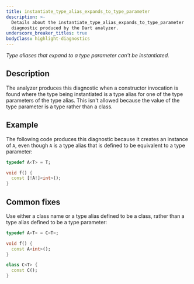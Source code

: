 ```yaml
---
title: instantiate_type_alias_expands_to_type_parameter
description: >-
  Details about the instantiate_type_alias_expands_to_type_parameter
  diagnostic produced by the Dart analyzer.
underscore_breaker_titles: true
bodyClass: highlight-diagnostics
---
```


_Type aliases that expand to a type parameter can't be instantiated._

## Description

The analyzer produces this diagnostic when a constructor invocation is
found where the type being instantiated is a type alias for one of the type
parameters of the type alias. This isn't allowed because the value of the
type parameter is a type rather than a class.

## Example

The following code produces this diagnostic because it creates an instance
of `A`, even though `A` is a type alias that is defined to be equivalent to
a type parameter:

```dart
typedef A<T> = T;

void f() {
  const [!A!]<int>();
}
```

## Common fixes

Use either a class name or a type alias defined to be a class, rather than
a type alias defined to be a type parameter:

```dart
typedef A<T> = C<T>;

void f() {
  const A<int>();
}

class C<T> {
  const C();
}
```
